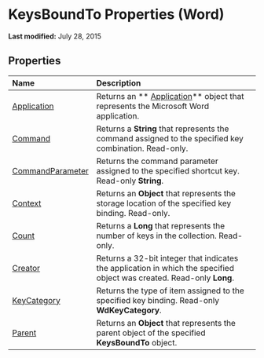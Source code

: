 
# KeysBoundTo Properties (Word)

 **Last modified:** July 28, 2015


## Properties



|**Name**|**Description**|
|:-----|:-----|
| [Application](e64646b5-d02b-72c2-dada-ae223f39094e.md)|Returns an  ** [Application](d1cf6f8f-4e88-bf01-93b4-90a83f79cb44.md)** object that represents the Microsoft Word application.|
| [Command](a8c8a12b-5dce-5103-9309-b0cb36042b80.md)|Returns a  **String** that represents the command assigned to the specified key combination. Read-only.|
| [CommandParameter](de72887d-0970-05e5-84e2-4ba4c5c6ae45.md)|Returns the command parameter assigned to the specified shortcut key. Read-only  **String**.|
| [Context](9d5b2bf6-8cc5-eee8-bc3e-eb4b272b1775.md)|Returns an  **Object** that represents the storage location of the specified key binding. Read-only.|
| [Count](9ef4d2b4-6a9c-63a4-3c43-144d4269412c.md)|Returns a  **Long** that represents the number of keys in the collection. Read-only.|
| [Creator](cafa763f-738e-6ce6-aaf5-f6c7b301a71b.md)|Returns a 32-bit integer that indicates the application in which the specified object was created. Read-only  **Long**.|
| [KeyCategory](9dc7b783-171b-fea8-0d6d-4b9872b31f6d.md)|Returns the type of item assigned to the specified key binding. Read-only  **WdKeyCategory**.|
| [Parent](7b432b64-df2a-0440-f1d3-b28ba9f954bf.md)|Returns an  **Object** that represents the parent object of the specified **KeysBoundTo** object.|
